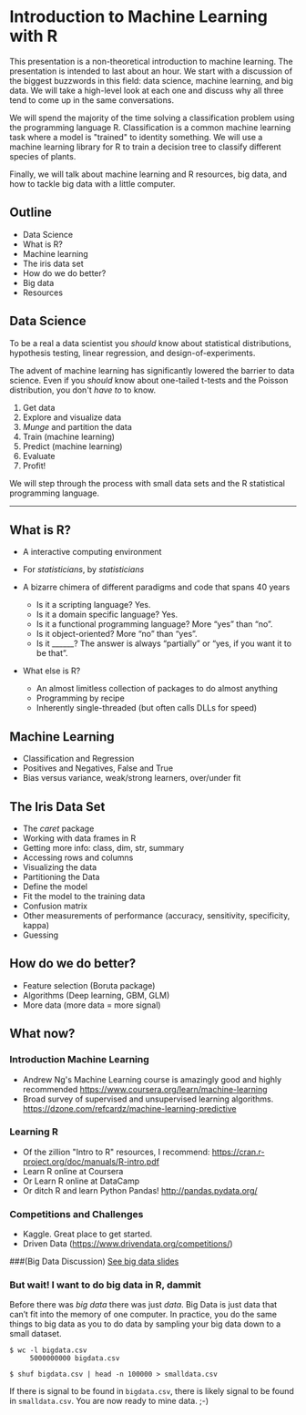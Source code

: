 # Introduction to Machine Learning with R

This presentation is a non-theoretical introduction to machine learning. The presentation is intended to last about an hour. We start with a discussion of the biggest buzzwords in this field: data science, machine learning, and big data. We will take a high-level look at each one and discuss why all three tend to come up in the same conversations. 

We will spend the majority of the time solving a classification problem using the programming language R. Classification is a common machine learning task where a model is "trained" to identity something. We will use a machine learning library for R to train a decision tree to classify different species of plants. 

Finally, we will talk about machine learning and R resources, big data, and how to tackle big data with a little computer. 

## Outline

- Data Science
- What is R?
- Machine learning
- The iris data set
- How do we do better?
- Big data
- Resources

## Data Science
To be a real a data scientist you _should_ know about statistical distributions, hypothesis testing, linear regression, and design-of-experiments.
  
The advent of machine learning has significantly lowered the barrier to data science. Even if you _should_ know about one-tailed t-tests and the Poisson distribution, you don't _have to_ to know.

1. Get data
1. Explore and visualize data
1. _Munge_ and partition the data
1. Train (machine learning)
1. Predict (machine learning)
1. Evaluate
1. Profit!

We will step through the process with small data sets and the R statistical programming language.

<hr>

## What is R?
 - A interactive computing environment 
  - For *statisticians*, by *statisticians*
 - A bizarre chimera of different paradigms and code that spans 40 years
	- Is it a scripting language? Yes.
	- Is it a domain specific language? Yes.
	- Is it a functional programming language? More “yes” than “no”.
	- Is it object-oriented? More “no” than “yes”.
	- Is it ______? The answer is always “partially” or “yes, if you want it to be that”.

 - What else is R?
	- An almost limitless collection of packages to do almost anything
	- Programming by recipe
	- Inherently single-threaded (but often calls DLLs for speed)
  
## Machine Learning
- Classification and Regression
- Positives and Negatives, False and True
- Bias versus variance, weak/strong learners, over/under fit

## The Iris Data Set
- The *caret* package
- Working with data frames in R
- Getting more info: class, dim, str, summary
- Accessing rows and columns
- Visualizing the data
- Partitioning the Data
- Define the model
- Fit the model to the training data
- Confusion matrix
- Other measurements of performance (accuracy, sensitivity, specificity, kappa)
- Guessing

## How do we do better?
- Feature selection (Boruta package)
- Algorithms (Deep learning, GBM, GLM)
- More data (more data = more signal)

## What now?

### Introduction Machine Learning
 - Andrew Ng's Machine Learning course is amazingly good and highly recommended https://www.coursera.org/learn/machine-learning
 - Broad survey of supervised and unsupervised learning algorithms.  https://dzone.com/refcardz/machine-learning-predictive
 
### Learning R
  - Of the zillion "Intro to R" resources, I recommend:
  https://cran.r-project.org/doc/manuals/R-intro.pdf
  - Learn R online at Coursera
  - Or Learn R online at DataCamp 
  - Or ditch R and learn Python Pandas! http://pandas.pydata.org/
  
### Competitions and Challenges
  - Kaggle. Great place to get started.
  - Driven Data (https://www.drivendata.org/competitions/)

###(Big Data Discussion)
[See big data slides](BigData.html)
  
### But wait! I want to do big data in R, dammit
Before there was *big data* there was just *data*. Big Data is just data that can’t fit into the memory of one computer. In practice, you do the same things to big data as you to do data by sampling  your big data down to a small dataset. 

```
$ wc -l bigdata.csv
     5000000000 bigdata.csv
     
$ shuf bigdata.csv | head -n 100000 > smalldata.csv
```

If there is signal to be found in `bigdata.csv`, there is likely signal to be found in `smalldata.csv`. You are now ready to mine data. ;-)